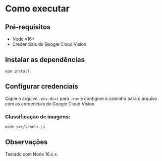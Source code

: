 # Como executar

## Pré-requisitos
- Node v16+
- Credenciais do Google Cloud Vision

## Instalar as dependências
```
npm install
```

## Configurar credenciais
Copie o arquivo ```.env.dist``` para ```.env``` e configure o caminho para o arquivo com as credenciais do Google Cloud Vision.

### Classificação de imagens:
```
node src/labels.js
```

## Observações
Testado com Node 16.x.x.
